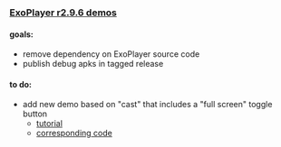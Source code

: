 ### [ExoPlayer r2.9.6 demos](https://github.com/google/ExoPlayer/tree/r2.9.6/demos)

#### goals:

* remove dependency on ExoPlayer source code
* publish debug apks in tagged release

#### to do:

* add new demo based on "cast" that includes a "full screen" toggle button
  * [tutorial](https://geoffledak.com/blog/2017/09/11/how-to-add-a-fullscreen-toggle-button-to-exoplayer-in-android/)
  * [corresponding code](https://github.com/GeoffLedak/ExoplayerFullscreen)
